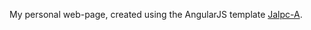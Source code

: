 My personal web-page, created using the AngularJS template [Jalpc-A](https://github.com/Jack614/Jalpc-A).